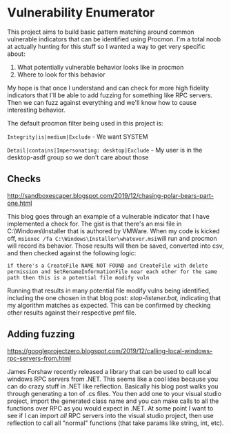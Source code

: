 ﻿# Vulnerability Enumerator
This project aims to build basic pattern matching around common vulnerable indicators that can be identified using Procmon. I'm a total noob at actually hunting for this stuff so I wanted a way to get very specific about:
1) What potentially vulnerable behavior looks like in procmon
2) Where to look for this behavior

My hope is that once I understand and can check for more high fidelity indicators that I'll be able to add fuzzing for something like RPC servers. Then we can fuzz against everything and we'll know how to cause interesting behavior.

The default procmon filter being used in this project is:

`Integrity|is|medium|Exclude` - We want SYSTEM

`Detail|contains|Impersonating: desktop|Exclude` - My user is in the desktop-asdf group so we don't care about those

## Checks
http://sandboxescaper.blogspot.com/2019/12/chasing-polar-bears-part-one.html

This blog goes through an example of a vulnerable indicator that I have implemented a check for. The gist is that there's an msi file in C:\Windows\Installer that is authored by VMWare. 
When my code is kicked off, `msiexec /fa C:\Windows\Installer\whatever.msi`will run and procmon will record its behavior. Those results will then be saved, converted into csv, and then checked against the following logic:

`if there's a CreateFile NAME NOT FOUND and CreateFile with delete permission and SetRenameInformationFile near each other for the same path then this is a potential file modify vuln`

Running that results in many potential file modify vulns being identified, including the one chosen in that blog post: *stop-listener.bat,* indicating that my algorithm matches as expected. This can be confirmed by checking other results against their respective pmf file.

## Adding fuzzing
https://googleprojectzero.blogspot.com/2019/12/calling-local-windows-rpc-servers-from.html

James Forshaw recently released a library that can be used to call local windows RPC servers from .NET. This seems like a cool idea because you can do crazy stuff in .NET like reflection. Basically his blog post walks you through generating a ton of .cs files. You then add one to your visual studio project, import the generated class name and you can make calls to all the functions over RPC as you would expect in .NET. At some point I want to see if I can import _all_ RPC servers into the visual studio project, then use reflection to call all "normal" functions (that take params like string, int, etc).
